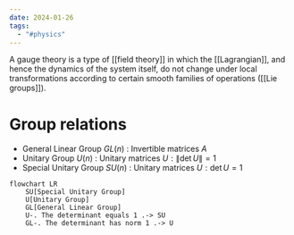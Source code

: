 ```yaml
---
date: 2024-01-26
tags:
  - "#physics"
---
```

A gauge theory is a type of [[field theory]] in which the [[Lagrangian]], and hence the dynamics of the system itself, do not change under local transformations according to certain smooth families of operations ([[Lie groups]]).

# Group relations

- General Linear Group $GL(n)$ : Invertible matrices $A$
- Unitary Group $U(n)$ : Unitary matrices $U: \| \det U \| = 1$  
- Special Unitary Group $SU(n)$ : Unitary matrices $U: \det U = 1$ 

```mermaid
flowchart LR
    SU[Special Unitary Group]
    U[Unitary Group]
    GL[General Linear Group]
	U-. The determinant equals 1 .-> SU
	GL-. The determinant has norm 1 .-> U
```


